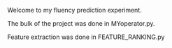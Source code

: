 Welcome to my fluency prediction experiment. 

The bulk of the project was done in MYoperator.py.

Feature extraction was done in FEATURE_RANKING.py

